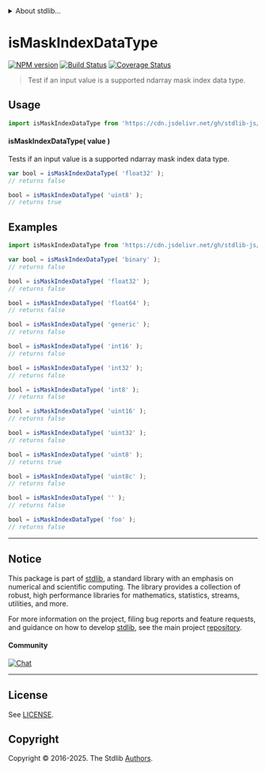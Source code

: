 <!--

@license Apache-2.0

Copyright (c) 2025 The Stdlib Authors.

Licensed under the Apache License, Version 2.0 (the "License");
you may not use this file except in compliance with the License.
You may obtain a copy of the License at

   http://www.apache.org/licenses/LICENSE-2.0

Unless required by applicable law or agreed to in writing, software
distributed under the License is distributed on an "AS IS" BASIS,
WITHOUT WARRANTIES OR CONDITIONS OF ANY KIND, either express or implied.
See the License for the specific language governing permissions and
limitations under the License.

-->


<details>
  <summary>
    About stdlib...
  </summary>
  <p>We believe in a future in which the web is a preferred environment for numerical computation. To help realize this future, we've built stdlib. stdlib is a standard library, with an emphasis on numerical and scientific computation, written in JavaScript (and C) for execution in browsers and in Node.js.</p>
  <p>The library is fully decomposable, being architected in such a way that you can swap out and mix and match APIs and functionality to cater to your exact preferences and use cases.</p>
  <p>When you use stdlib, you can be absolutely certain that you are using the most thorough, rigorous, well-written, studied, documented, tested, measured, and high-quality code out there.</p>
  <p>To join us in bringing numerical computing to the web, get started by checking us out on <a href="https://github.com/stdlib-js/stdlib">GitHub</a>, and please consider <a href="https://opencollective.com/stdlib">financially supporting stdlib</a>. We greatly appreciate your continued support!</p>
</details>

# isMaskIndexDataType

[![NPM version][npm-image]][npm-url] [![Build Status][test-image]][test-url] [![Coverage Status][coverage-image]][coverage-url] <!-- [![dependencies][dependencies-image]][dependencies-url] -->

> Test if an input value is a supported ndarray mask index data type.

<!-- Section to include introductory text. Make sure to keep an empty line after the intro `section` element and another before the `/section` close. -->

<section class="intro">

</section>

<!-- /.intro -->

<!-- Package usage documentation. -->



<section class="usage">

## Usage

```javascript
import isMaskIndexDataType from 'https://cdn.jsdelivr.net/gh/stdlib-js/ndarray-base-assert-is-mask-index-data-type@deno/mod.js';
```

#### isMaskIndexDataType( value )

Tests if an input value is a supported ndarray mask index data type.

```javascript
var bool = isMaskIndexDataType( 'float32' );
// returns false

bool = isMaskIndexDataType( 'uint8' );
// returns true
```

</section>

<!-- /.usage -->

<!-- Package usage notes. Make sure to keep an empty line after the `section` element and another before the `/section` close. -->

<section class="notes">

</section>

<!-- /.notes -->

<!-- Package usage examples. -->

<section class="examples">

## Examples

<!-- eslint no-undef: "error" -->

```javascript
import isMaskIndexDataType from 'https://cdn.jsdelivr.net/gh/stdlib-js/ndarray-base-assert-is-mask-index-data-type@deno/mod.js';

var bool = isMaskIndexDataType( 'binary' );
// returns false

bool = isMaskIndexDataType( 'float32' );
// returns false

bool = isMaskIndexDataType( 'float64' );
// returns false

bool = isMaskIndexDataType( 'generic' );
// returns false

bool = isMaskIndexDataType( 'int16' );
// returns false

bool = isMaskIndexDataType( 'int32' );
// returns false

bool = isMaskIndexDataType( 'int8' );
// returns false

bool = isMaskIndexDataType( 'uint16' );
// returns false

bool = isMaskIndexDataType( 'uint32' );
// returns false

bool = isMaskIndexDataType( 'uint8' );
// returns true

bool = isMaskIndexDataType( 'uint8c' );
// returns false

bool = isMaskIndexDataType( '' );
// returns false

bool = isMaskIndexDataType( 'foo' );
// returns false
```

</section>

<!-- /.examples -->

<!-- Section to include cited references. If references are included, add a horizontal rule *before* the section. Make sure to keep an empty line after the `section` element and another before the `/section` close. -->

<section class="references">

</section>

<!-- /.references -->

<!-- Section for related `stdlib` packages. Do not manually edit this section, as it is automatically populated. -->

<section class="related">

</section>

<!-- /.related -->

<!-- Section for all links. Make sure to keep an empty line after the `section` element and another before the `/section` close. -->


<section class="main-repo" >

* * *

## Notice

This package is part of [stdlib][stdlib], a standard library with an emphasis on numerical and scientific computing. The library provides a collection of robust, high performance libraries for mathematics, statistics, streams, utilities, and more.

For more information on the project, filing bug reports and feature requests, and guidance on how to develop [stdlib][stdlib], see the main project [repository][stdlib].

#### Community

[![Chat][chat-image]][chat-url]

---

## License

See [LICENSE][stdlib-license].


## Copyright

Copyright &copy; 2016-2025. The Stdlib [Authors][stdlib-authors].

</section>

<!-- /.stdlib -->

<!-- Section for all links. Make sure to keep an empty line after the `section` element and another before the `/section` close. -->

<section class="links">

[npm-image]: http://img.shields.io/npm/v/@stdlib/ndarray-base-assert-is-mask-index-data-type.svg
[npm-url]: https://npmjs.org/package/@stdlib/ndarray-base-assert-is-mask-index-data-type

[test-image]: https://github.com/stdlib-js/ndarray-base-assert-is-mask-index-data-type/actions/workflows/test.yml/badge.svg?branch=main
[test-url]: https://github.com/stdlib-js/ndarray-base-assert-is-mask-index-data-type/actions/workflows/test.yml?query=branch:main

[coverage-image]: https://img.shields.io/codecov/c/github/stdlib-js/ndarray-base-assert-is-mask-index-data-type/main.svg
[coverage-url]: https://codecov.io/github/stdlib-js/ndarray-base-assert-is-mask-index-data-type?branch=main

<!--

[dependencies-image]: https://img.shields.io/david/stdlib-js/ndarray-base-assert-is-mask-index-data-type.svg
[dependencies-url]: https://david-dm.org/stdlib-js/ndarray-base-assert-is-mask-index-data-type/main

-->

[chat-image]: https://img.shields.io/gitter/room/stdlib-js/stdlib.svg
[chat-url]: https://app.gitter.im/#/room/#stdlib-js_stdlib:gitter.im

[stdlib]: https://github.com/stdlib-js/stdlib

[stdlib-authors]: https://github.com/stdlib-js/stdlib/graphs/contributors

[umd]: https://github.com/umdjs/umd
[es-module]: https://developer.mozilla.org/en-US/docs/Web/JavaScript/Guide/Modules

[deno-url]: https://github.com/stdlib-js/ndarray-base-assert-is-mask-index-data-type/tree/deno
[deno-readme]: https://github.com/stdlib-js/ndarray-base-assert-is-mask-index-data-type/blob/deno/README.md
[umd-url]: https://github.com/stdlib-js/ndarray-base-assert-is-mask-index-data-type/tree/umd
[umd-readme]: https://github.com/stdlib-js/ndarray-base-assert-is-mask-index-data-type/blob/umd/README.md
[esm-url]: https://github.com/stdlib-js/ndarray-base-assert-is-mask-index-data-type/tree/esm
[esm-readme]: https://github.com/stdlib-js/ndarray-base-assert-is-mask-index-data-type/blob/esm/README.md
[branches-url]: https://github.com/stdlib-js/ndarray-base-assert-is-mask-index-data-type/blob/main/branches.md

[stdlib-license]: https://raw.githubusercontent.com/stdlib-js/ndarray-base-assert-is-mask-index-data-type/main/LICENSE

</section>

<!-- /.links -->
